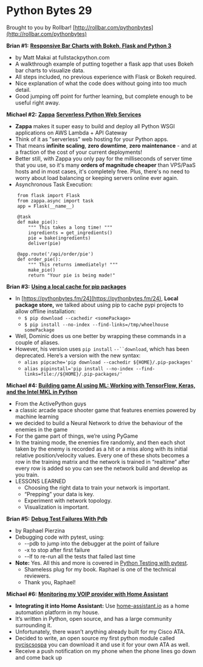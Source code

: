 # Python Bytes 29
Brought to you by Rollbar! [http://rollbar.com/pythonbytes](http://rollbar.com/pythonbytes)

**Brian #1:** [**Responsive Bar Charts with Bokeh, Flask and Python 3**](https://www.fullstackpython.com/blog/responsive-bar-charts-bokeh-flask-python-3.html)

- by Matt Makai at fullstackpython.com
- A walkthrough example of putting together a flask app that uses Bokeh bar charts to visualize data.
- All steps included, no previous experience with Flask or Bokeh required.
- Nice explanation of what the code does without going into too much detail.
- Good jumping off point for further learning, but complete enough to be useful right away.

**Michael #2:** [**Zappa**](https://github.com/Miserlou/Zappa) [**Serverless Python Web Services**](https://github.com/Miserlou/Zappa)

- **Zappa** makes it super easy to build and deploy all Python WSGI applications on AWS Lambda + API Gateway
- Think of it as "serverless" web hosting for your Python apps. 
- That means **infinite scaling**, **zero downtime**, **zero maintenance** - and at a fraction of the cost of your current deployments!
- Better still, with Zappa you only pay for the milliseconds of server time that you use, so it's many **orders of magnitude cheaper** than VPS/PaaS hosts and in most cases, it's completely free. Plus, there's no need to worry about load balancing or keeping servers online ever again.
- Asynchronous Task Execution: 

```
    from flask import Flask
    from zappa.async import task
    app = Flask(__name__)
    
    @task
    def make_pie():
        """ This takes a long time! """
        ingredients = get_ingredients()
        pie = bake(ingredients)
        deliver(pie)
    
    @app.route('/api/order/pie')
    def order_pie():
        """ This returns immediately! """
        make_pie()
        return "Your pie is being made!"
```

**Brian #3:** [**Using a local cache for pip packages**](https://www.dominicrodger.com/2013/03/11/local-pip-cache/)

- In [https://pythonbytes.fm/24](https://pythonbytes.fm/24), **Local package store,** we talked about using pip to cache pypi projects to allow offline installation:
  - `$ pip download --cachedir <somePackage>`
  - `$ pip install --no-index --find-links=/tmp/wheelhouse somePackage`
- Well, Dominic does us one better by wrapping these commands in a couple of aliases. 
- However, his version uses  `pip install` `--``download`, which has been deprecated. Here’s a version with the new syntax:
  - `alias pipcache='pip download --cachedir ${HOME}/.pip-packages'`
  - `alias pipinstall='pip install --no-index --find-links=file://${HOME}/.pip-packages/'`

**Michael #4:** [**Building game AI using ML: Working with TensorFlow, Keras, and the Intel MKL in Python**](https://www.activestate.com/blog/2017/05/building-game-ai-using-machine-learning-working-tensorflow-keras-and-intel-mkl-python)

- From the ActivePython guys
- a classic arcade space shooter game that features enemies powered by machine learning
- we decided to build a Neural Network to drive the behaviour of the enemies in the game
- For the game part of things, we’re using PyGame
- In the training mode, the enemies fire randomly, and then each shot taken by the enemy is recorded as a hit or a miss along with its initial relative position/velocity values. Every one of these shots becomes a row in the training matrix and the network is trained in “realtime” after every row is added so you can see the network build and develop as you train.
- LESSONS LEARNED
  - Choosing the right data to train your network is important.
  - “Prepping” your data is key.
  - Experiment with network topology.
  - Visualization is important.

**Brian #5:** [**Debug Test Failures With Pdb**](https://hackebrot.github.io/pytest-tricks/debug_test_failures/)

- by Raphael Pierzina
- Debugging code with pytest, using:
  - --pdb to jump into the debugger at the point of failure
  - -x to stop after first failure
  - --lf to re-run all the tests that failed last time
- **Note:** Yes. All this and more is covered in [Python Testing with pytest](https://pragprog.com/book/bopytest/python-testing-with-pytest). 
  - Shameless plug for my book. Raphael is one of the technical reviewers. 
  - Thank you, Raphael!

**Michael #6:** [**Monitoring my VOIP provider with Home Assistant**](https://medium.com/@davidcameron/monitoring-my-voip-provider-with-home-assistant-83a31f0a8cb9)

- **Integrating it into Home Assistant:** Use [home-assistant.io](http://home-assistant.io/) as a home automation platform in my house. 
- It’s written in Python, open source, and has a large community surrounding it. 
- Unfortunately, there wasn’t anything already built for my Cisco ATA.
- Decided to write, an open source my first python module called [pyciscsospa](https://pypi.python.org/pypi/pyciscospa/) you can download it and use it for your own ATA as well.
- Receive a push notification on my phone when the phone lines go down and come back up

